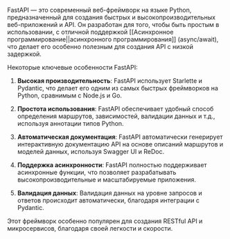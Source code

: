 FastAPI — это современный веб-фреймворк на языке Python, предназначенный для создания быстрых и высокопроизводительных веб-приложений и API. Он разработан для того, чтобы быть простым в использовании, с отличной поддержкой [[Асинхронное программирование||асинхронного программирования]] (async/await), что делает его особенно полезным для создания API с низкой задержкой.

Некоторые ключевые особенности FastAPI:

1. **Высокая производительность**: FastAPI использует Starlette и Pydantic, что делает его одним из самых быстрых фреймворков на Python, сравнимым с Node.js и Go.
   
2. **Простота использования**: FastAPI обеспечивает удобный способ определения маршрутов, зависимостей, валидации данных и т.д., используя аннотации типов Python.
   
3. **Автоматическая документация**: FastAPI автоматически генерирует интерактивную документацию API на основе описаний маршрутов и моделей данных, используя Swagger UI и ReDoc.
   
4. **Поддержка асинхронности**: FastAPI полностью поддерживает асинхронные функции, что позволяет разрабатывать высокопроизводительные и масштабируемые приложения.
   
5. **Валидация данных**: Валидация данных на уровне запросов и ответов происходит автоматически, благодаря интеграции с Pydantic.

Этот фреймворк особенно популярен для создания RESTful API и микросервисов, благодаря своей легкости и скорости.